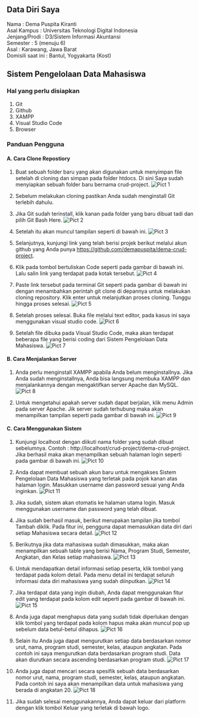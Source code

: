 ## Data Diri Saya <br>
Nama                : Dema Puspita Kiranti <br>
Asal Kampus         : Universitas Teknologi Digital Indonesia <br>
Jenjang/Prodi       : D3/Sistem Informasi Akuntansi <br>
Semester            : 5 (menuju 6) <br>
Asal                : Karawang, Jawa Barat <br>
Domisili saat ini   : Bantul, Yogyakarta (Kost) <br>

## Sistem Pengelolaan Data Mahasiswa <br>

### Hal yang perlu disiapkan
1.	Git
2.	Github
3.	XAMPP
4.	Visual Studio Code
5.	Browser

### Panduan Pengguna

#### A.	Cara Clone Repostiory
1.	Buat sebuah folder baru yang akan digunakan untuk menyimpan file setelah di cloning dan simpan pada folder htdocs. Di sini Saya sudah menyiapkan sebuah folder baru bernama crud-project.
![Pict 1](/images/Picture1.png "folder baru")

2.	Sebelum melakukan cloning pastikan Anda sudah menginstall Git terlebih dahulu.

3.	Jika Git sudah terinstall, klik kanan pada folder yang baru dibuat tadi dan pilih Git Bash Here.
![Pict 2](/images/Picture2.png "Git Bash Here")

4. Setelah itu akan muncul tampilan seperti di bawah ini.
![Pict 3](/images/Picture3.png "Terminal Git")

5.	Selanjutnya, kunjungi link yang telah berisi projek berikut melalui akun github yang Anda punya https://github.com/demapuspita/dema-crud-project.

6.	Klik pada tombol bertuliskan Code seperti pada gambar di bawah ini. Lalu salin link yang terdapat pada kotak tersebut.
![Pict 4](/images/Picture4.png "Terminal Git")

7.	Paste link tersebut pada terminal Git seperti pada gambar di bawah ini dengan menambahkan perintah git clone di depannya untuk melakukan cloning repository. Klik enter untuk melanjutkan proses cloning. Tunggu hingga proses selesai.
![Pict 5](/images/Picture5.png "git clone")

8.	Setelah proses selesai. Buka file melalui text editor, pada kasus ini saya menggunakan visual studio code.
![Pict 6](/images/Picture6.png "proses cloning repository")

9.	Setelah file dibuka pada Visual Studio Code, maka akan terdapat beberapa file yang berisi coding dari Sistem Pengelolaan Data Mahasiswa.
![Pict 7](/images/Picture7.png "membuka file di text editor")

#### B. Cara Menjalankan Server
1.	Anda perlu menginstall XAMPP apabila Anda belum menginstallnya. Jika Anda sudah menginstallnya, Anda bisa langsung membuka XAMPP dan menjalankannya dengan mengaktifkan server Apache dan MySQL.
![Pict 8](/images/Picture8.png "menjalankan server")

2.	Untuk mengetahui apakah server sudah dapat berjalan, klik menu Admin pada server Apache. Jik server sudah terhubung maka akan menampilkan tampilan seperti pada gambar di bawah ini.
![Pict 9](/images/Picture9.png "server berhasil dijalankan")

#### C. Cara Menggunakan Sistem
1.	Kunjungi localhost dengan diikuti nama folder yang sudah dibuat sebelumnya. Contoh : http://localhost/crud-project/dema-crud-project. Jika berhasil maka akan menampilkan sebuah halaman login seperti pada gambar di bawah ini.
![Pict 10](/images/Picture10.png "halaman login")

2.	Anda dapat membuat sebuah akun baru untuk mengakses Sistem Pengelolaan Data Mahasiswa yang terletak pada pojok kanan atas halaman login. Masukkan username dan password sesuai yang Anda inginkan.
![Pict 11](/images/Picture11.png "membuat akun")

3.	Jika sudah, sistem akan otomatis ke halaman utama login. Masuk menggunakan username dan password yang telah dibuat.

4.	Jika sudah berhasil masuk, berikut merupakan tampilan jika tombol Tambah diklik. Pada fitur ini, pengguna dapat memasukkan data diri dari setiap Mahasiswa secara detail.
![Pict 12](/images/Picture12.png "tambah data")

5.	Berikutnya jika data mahasiswa sudah dimasukkan, maka akan menampilkan sebuah table yang berisi Nama, Program Studi, Semester, Angkatan, dan Kelas setiap mahasiswa.
![Pict 13](/images/Picture13.png "halaman utama")

6.	Untuk mendapatkan detail informasi setiap peserta, klik tombol yang terdapat pada kolom detail. Pada menu detail ini terdapat seluruh informasi data diri mahasiswa yang sudah diinputkan.
![Pict 14](/images/Picture14.png "detail mahasiswa")

7.	Jika terdapat data yang ingin diubah, Anda dapat menggunakan fitur edit yang terdapat pada kolom edit seperti pada gambar di bawah ini.
![Pict 15](/images/Picture15.png "edit data")

8.	Anda juga dapat menghapus data yang sudah tidak diperlukan dengan klik tombol yang terdapat pada kolom hapus maka akan muncul pop up sebelum data betul-betul dihapus.
![Pict 16](/images/Picture16.png "hapus data")

9.	Selain itu Anda juga dapat mengurutkan setiap data berdasarkan nomor urut, nama, program studi, semester, kelas, ataupun angkatan.
Pada contoh ini saya mengurutkan data berdasarkan program studi. Data akan diurutkan secara ascending berdasarkan program studi.
![Pict 17](/images/Picture17.png "urut data")

10.	Anda juga dapat mencari secara spesifik sebuah data berdasarkan nomor urut, nama, program studi, semester, kelas, ataupun angkatan. Pada contoh ini saya akan menampilkan data untuk mahasiswa yang berada di angkatan 20.
![Pict 18](/images/Picture18.png "mencari data")

11.	Jika sudah selesai menggunakannya, Anda dapat keluar dari platform dengan klik tombol Keluar yang terletak di bawah logo.


